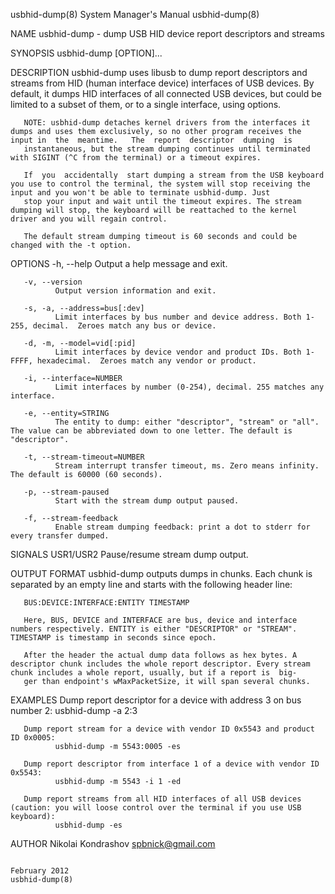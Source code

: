 usbhid-dump(8)                                                                           System Manager's Manual                                                                           usbhid-dump(8)

NAME
       usbhid-dump - dump USB HID device report descriptors and streams

SYNOPSIS
       usbhid-dump [OPTION]...

DESCRIPTION
       usbhid-dump uses libusb to dump report descriptors and streams from HID (human interface device) interfaces of USB devices.  By default, it dumps HID interfaces of all connected USB devices, but
       could be limited to a subset of them, or to a single interface, using options.

       NOTE: usbhid-dump detaches kernel drivers from the interfaces it dumps and uses them exclusively, so no other program receives the input in  the  meantime.   The  report  descriptor  dumping  is
       instantaneous, but the stream dumping continues until terminated with SIGINT (^C from the terminal) or a timeout expires.

       If  you  accidentally  start dumping a stream from the USB keyboard you use to control the terminal, the system will stop receiving the input and you won't be able to terminate usbhid-dump. Just
       stop your input and wait until the timeout expires. The stream dumping will stop, the keyboard will be reattached to the kernel driver and you will regain control.

       The default stream dumping timeout is 60 seconds and could be changed with the -t option.

OPTIONS
       -h, --help
              Output a help message and exit.

       -v, --version
              Output version information and exit.

       -s, -a, --address=bus[:dev]
              Limit interfaces by bus number and device address. Both 1-255, decimal.  Zeroes match any bus or device.

       -d, -m, --model=vid[:pid]
              Limit interfaces by device vendor and product IDs. Both 1-FFFF, hexadecimal.  Zeroes match any vendor or product.

       -i, --interface=NUMBER
              Limit interfaces by number (0-254), decimal. 255 matches any interface.

       -e, --entity=STRING
              The entity to dump: either "descriptor", "stream" or "all". The value can be abbreviated down to one letter. The default is "descriptor".

       -t, --stream-timeout=NUMBER
              Stream interrupt transfer timeout, ms. Zero means infinity. The default is 60000 (60 seconds).

       -p, --stream-paused
              Start with the stream dump output paused.

       -f, --stream-feedback
              Enable stream dumping feedback: print a dot to stderr for every transfer dumped.

SIGNALS
       USR1/USR2
              Pause/resume stream dump output.

OUTPUT FORMAT
       usbhid-dump outputs dumps in chunks. Each chunk is separated by an empty line and starts with the following header line:

       BUS:DEVICE:INTERFACE:ENTITY TIMESTAMP

       Here, BUS, DEVICE and INTERFACE are bus, device and interface numbers respectively. ENTITY is either "DESCRIPTOR" or "STREAM". TIMESTAMP is timestamp in seconds since epoch.

       After the header the actual dump data follows as hex bytes. A descriptor chunk includes the whole report descriptor. Every stream chunk includes a whole report, usually, but if a report is  big‐
       ger than endpoint's wMaxPacketSize, it will span several chunks.

EXAMPLES
       Dump report descriptor for a device with address 3 on bus number 2:
              usbhid-dump -a 2:3

       Dump report stream for a device with vendor ID 0x5543 and product ID 0x0005:
              usbhid-dump -m 5543:0005 -es

       Dump report descriptor from interface 1 of a device with vendor ID 0x5543:
              usbhid-dump -m 5543 -i 1 -ed

       Dump report streams from all HID interfaces of all USB devices (caution: you will loose control over the terminal if you use USB keyboard):
              usbhid-dump -es

AUTHOR
       Nikolai Kondrashov <spbnick@gmail.com>

                                                                                              February 2012                                                                                usbhid-dump(8)
